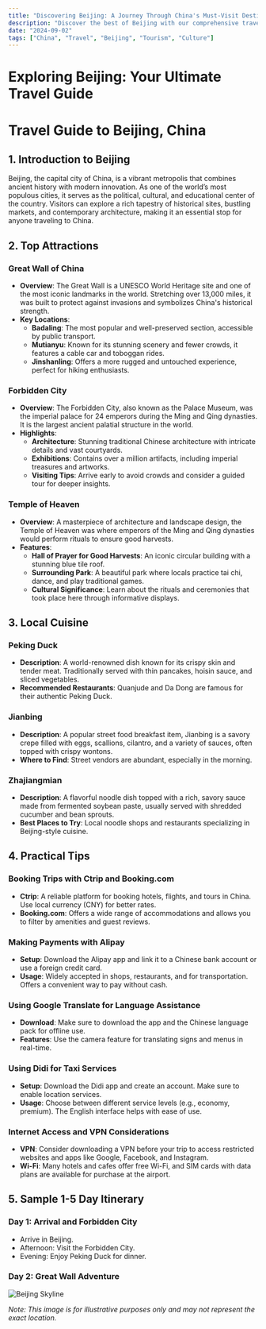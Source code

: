 ```yaml
---
title: "Discovering Beijing: A Journey Through China's Must-Visit Destination"
description: "Discover the best of Beijing with our comprehensive travel guide. Explore top attractions, savor local cuisine, and get insider tips for an unforgettable Chinese adventure."
date: "2024-09-02"
tags: ["China", "Travel", "Beijing", "Tourism", "Culture"]
---
```


# Exploring Beijing: Your Ultimate Travel Guide

# Travel Guide to Beijing, China

## 1. Introduction to Beijing
Beijing, the capital city of China, is a vibrant metropolis that combines ancient history with modern innovation. As one of the world’s most populous cities, it serves as the political, cultural, and educational center of the country. Visitors can explore a rich tapestry of historical sites, bustling markets, and contemporary architecture, making it an essential stop for anyone traveling to China.

## 2. Top Attractions

### Great Wall of China
- **Overview**: The Great Wall is a UNESCO World Heritage site and one of the most iconic landmarks in the world. Stretching over 13,000 miles, it was built to protect against invasions and symbolizes China's historical strength.
- **Key Locations**: 
  - **Badaling**: The most popular and well-preserved section, accessible by public transport.
  - **Mutianyu**: Known for its stunning scenery and fewer crowds, it features a cable car and toboggan rides.
  - **Jinshanling**: Offers a more rugged and untouched experience, perfect for hiking enthusiasts.

### Forbidden City
- **Overview**: The Forbidden City, also known as the Palace Museum, was the imperial palace for 24 emperors during the Ming and Qing dynasties. It is the largest ancient palatial structure in the world.
- **Highlights**:
  - **Architecture**: Stunning traditional Chinese architecture with intricate details and vast courtyards.
  - **Exhibitions**: Contains over a million artifacts, including imperial treasures and artworks.
  - **Visiting Tips**: Arrive early to avoid crowds and consider a guided tour for deeper insights.

### Temple of Heaven
- **Overview**: A masterpiece of architecture and landscape design, the Temple of Heaven was where emperors of the Ming and Qing dynasties would perform rituals to ensure good harvests.
- **Features**:
  - **Hall of Prayer for Good Harvests**: An iconic circular building with a stunning blue tile roof.
  - **Surrounding Park**: A beautiful park where locals practice tai chi, dance, and play traditional games.
  - **Cultural Significance**: Learn about the rituals and ceremonies that took place here through informative displays.

## 3. Local Cuisine

### Peking Duck
- **Description**: A world-renowned dish known for its crispy skin and tender meat. Traditionally served with thin pancakes, hoisin sauce, and sliced vegetables.
- **Recommended Restaurants**: Quanjude and Da Dong are famous for their authentic Peking Duck.

### Jianbing
- **Description**: A popular street food breakfast item, Jianbing is a savory crepe filled with eggs, scallions, cilantro, and a variety of sauces, often topped with crispy wontons.
- **Where to Find**: Street vendors are abundant, especially in the morning.

### Zhajiangmian
- **Description**: A flavorful noodle dish topped with a rich, savory sauce made from fermented soybean paste, usually served with shredded cucumber and bean sprouts.
- **Best Places to Try**: Local noodle shops and restaurants specializing in Beijing-style cuisine.

## 4. Practical Tips

### Booking Trips with Ctrip and Booking.com
- **Ctrip**: A reliable platform for booking hotels, flights, and tours in China. Use local currency (CNY) for better rates.
- **Booking.com**: Offers a wide range of accommodations and allows you to filter by amenities and guest reviews.

### Making Payments with Alipay
- **Setup**: Download the Alipay app and link it to a Chinese bank account or use a foreign credit card.
- **Usage**: Widely accepted in shops, restaurants, and for transportation. Offers a convenient way to pay without cash.

### Using Google Translate for Language Assistance
- **Download**: Make sure to download the app and the Chinese language pack for offline use.
- **Features**: Use the camera feature for translating signs and menus in real-time.

### Using Didi for Taxi Services
- **Setup**: Download the Didi app and create an account. Make sure to enable location services.
- **Usage**: Choose between different service levels (e.g., economy, premium). The English interface helps with ease of use.

### Internet Access and VPN Considerations
- **VPN**: Consider downloading a VPN before your trip to access restricted websites and apps like Google, Facebook, and Instagram.
- **Wi-Fi**: Many hotels and cafes offer free Wi-Fi, and SIM cards with data plans are available for purchase at the airport.

## 5. Sample 1-5 Day Itinerary

### Day 1: Arrival and Forbidden City
- Arrive in Beijing.
- Afternoon: Visit the Forbidden City.
- Evening: Enjoy Peking Duck for dinner.

### Day 2: Great Wall Adventure

<img src="https://source.unsplash.com/1600x900/?Beijing,cityscape" alt="Beijing Skyline" loading="lazy">

*Note: This image is for illustrative purposes only and may not represent the exact location.*

